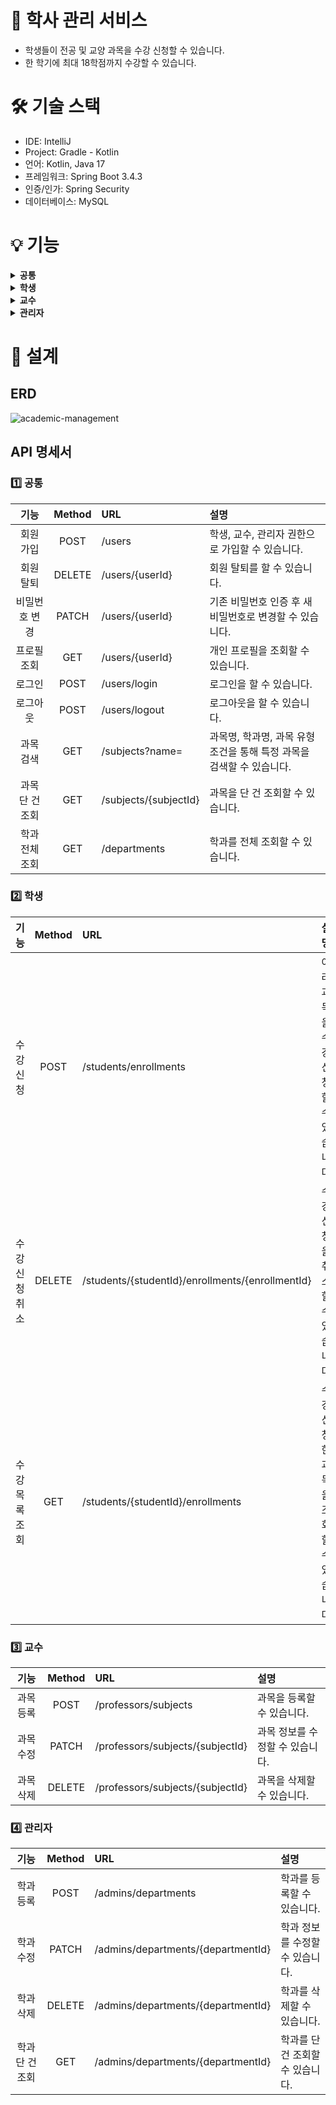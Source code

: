 # 🏫 학사 관리 서비스
- 학생들이 전공 및 교양 과목을 수강 신청할 수 있습니다.
- 한 학기에 최대 18학점까지 수강할 수 있습니다.

# 🛠 기술 스택
- IDE: IntelliJ
- Project: Gradle - Kotlin
- 언어: Kotlin, Java 17
- 프레임워크: Spring Boot 3.4.3
- 인증/인가: Spring Security
- 데이터베이스: MySQL

# 💡 기능
<details>
  <summary><b>공통</b></summary>
  <div markdown="1">
    <p></p>
    <li>회원 가입을 할 수 있습니다.</li>
    <li>회원 탈퇴를 할 수 있습니다.</li>
    <li>비밀번호 변경을 할 수 있습니다.</li>
    <li>프로필을 조회할 수 있습니다.</li>
    <li>로그인을 할 수 있습니다.</li>
    <li>로그아웃을 할 수 있습니다.</li>
    <li>개설된 과목을 전체 조회할 수 있습니다.</li>
  </div>
</details>

<details>
  <summary><b>학생</b></summary>
  <div markdown="1">
    <p></p>
    <li>여러 과목을 수강 신청할 수 있습니다.</li>
    <li>수강 신청한 과목을 취소할 수 있습니다.</li>
    <li>수강 신청한 과목 및 신청한 과목의 총 학점을 조회할 수 있습니다.</li>
  </div>
</details>

<details>
  <summary><b>교수</b></summary>
  <div markdown="1">
    <p></p>
    <li>과목을 등록할 수 있습니다.</li>
    <li>과목명을 수정할 수 있습니다.</li>
    <li>과목 유형을 수정할 수 있습니다.</li>
    <li>수강 가능 인원을 수정할 수 있습니다.</li>
    <li>학점을 수정할 수 있습니다.</li>
    <li>강의 시간을 수정할 수 있습니다.</li>
    <li>요일을 수정할 수 있습니다.</li>
    <li>과목을 삭제할 수 있습니다.</li>
  </div>
</details>

<details>
  <summary><b>관리자</b></summary>
  <div markdown="1">
    <p></p>
    <li>학과를 등록합니다.</li>
    <li>학과 코드를 수정할 수 있습니다.</li>
    <li>학과명을 수정할 수 있습니다.</li>
    <li>학과를 삭제할 수 있습니다.</li>
    <li>학과를 조회할 수 있습니다.</li>
  </div>
</details>

# 🧩 설계

## ERD
![academic-management](https://github.com/user-attachments/assets/4f276e8f-40aa-4560-a619-520c8918c22b)

## API 명세서

### 1️⃣ 공통
|기능|Method|URL|설명|
|:---:|:---:|:---|:---|
|회원 가입|POST|/users|학생, 교수, 관리자 권한으로 가입할 수 있습니다.|
|회원 탈퇴|DELETE|/users/{userId}|회원 탈퇴를 할 수 있습니다.|
|비밀번호 변경|PATCH|/users/{userId}|기존 비밀번호 인증 후 새 비밀번호로 변경할 수 있습니다.|
|프로필 조회|GET|/users/{userId}|개인 프로필을 조회할 수 있습니다.|
|로그인|POST|/users/login|로그인을 할 수 있습니다.|
|로그아웃|POST|/users/logout|로그아웃을 할 수 있습니다.|
|과목 검색|GET|/subjects?name=|과목명, 학과명, 과목 유형 조건을 통해 특정 과목을 검색할 수 있습니다.|
|과목 단 건 조회|GET|/subjects/{subjectId}|과목을 단 건 조회할 수 있습니다.|
|학과 전체 조회|GET|/departments|학과를 전체 조회할 수 있습니다.|

### 2️⃣ 학생
|기능|Method|URL|설명|
|:---:|:---:|:---|:---|
|수강 신청|POST|/students/enrollments|여러 과목을 수강 신청할 수 있습니다.|
|수강 신청 취소|DELETE|/students/{studentId}/enrollments/{enrollmentId}|수강 신청을 취소할 수 있습니다.|
|수강 목록 조회|GET|/students/{studentId}/enrollments|수강 신청한 과목을 조회할 수 있습니다.|

### 3️⃣ 교수
|기능|Method|URL|설명|
|:---:|:---:|:---|:---|
|과목 등록|POST|/professors/subjects|과목을 등록할 수 있습니다.|
|과목 수정|PATCH|/professors/subjects/{subjectId}|과목 정보를 수정할 수 있습니다.|
|과목 삭제|DELETE|/professors/subjects/{subjectId}|과목을 삭제할 수 있습니다.|

### 4️⃣ 관리자
|기능|Method|URL|설명|
|:---:|:---:|:---|:---|
|학과 등록|POST|/admins/departments|학과를 등록할 수 있습니다.|
|학과 수정|PATCH|/admins/departments/{departmentId}|학과 정보를 수정할 수 있습니다.|
|학과 삭제|DELETE|/admins/departments/{departmentId}|학과를 삭제할 수 있습니다.|
|학과 단 건 조회|GET|/admins/departments/{departmentId}|학과를 단 건 조회할 수 있습니다.|
